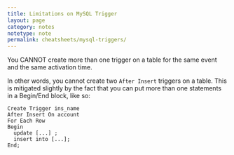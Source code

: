 ```yaml
---
title: Limitations on MySQL Trigger
layout: page
category: notes
notetype: note
permalink: cheatsheets/mysql-triggers/
---
```


You CANNOT create more than one trigger on a table for the same event and the same activation time.

In other words, you cannot create two `After Insert` triggers on a table. This is mitigated slightly by the fact that you can put more than one statements in a Begin/End block, like so:

```mysql
Create Trigger ins_name
After Insert On account
For Each Row
Begin
  update [...] ;
  insert into [...];
End;
```

